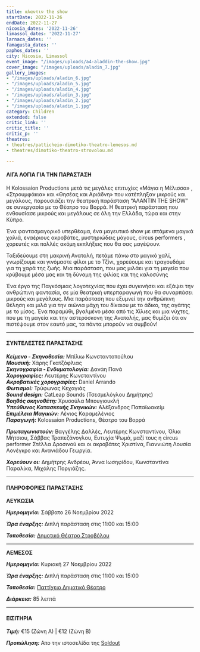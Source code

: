 ```yaml
---
title: αλαντιν the show
startDate: 2022-11-26
endDate: 2022-11-27
nicosia_dates: '2022-11-26'
limassol_dates: '2022-11-27'
larnaca_dates: ''
famagusta_dates: ''
paphos_dates: ''
city: Nicosia, Limassol
event_image: "/images/uploads/a4-aladdin-the-show.jpg"
cover_image: "/images/uploads/aladin_7.jpg"
gallery_images:
- "/images/uploads/aladin_6.jpg"
- "/images/uploads/aladin_5.jpg"
- "/images/uploads/aladin_4.jpg"
- "/images/uploads/aladin_3.jpg"
- "/images/uploads/aladin_2.jpg"
- "/images/uploads/aladin_1.jpg"
category: Children
extended: false
critic_link: ''
critic_title: ''
critic_p: ''
theatres:
- theatres/patticheio-dimotiko-theatro-lemesos.md
- theatres/dimotiko-theatro-strovolou.md

---
```

#### ΛΙΓΑ ΛΟΓΙΑ ΓΙΑ ΤΗΝ ΠΑΡΑΣΤΑΣΗ

H Kolossaion Productions μετά τις μεγάλες επιτυχίες «Μάγια η Μέλισσα» , «Στρουμφάκια» και «Θησέας και Αριάδνη» που κατέπληξαν μικρούς και μεγάλους, παρουσιάζει την θεατρική παράσταση “ΑΛΑΝΤΙΝ THE SHOW” σε συνεργασία με το Θέατρο του Βορρά. Η θεατρική παράσταση που ενθουσίασε μικρούς και μεγάλους σε όλη την Ελλάδα, τώρα και στην Κύπρο.

Ένα φαντασμαγορικό υπερθέαμα, ένα μαγευτικό show με ιπτάμενα μαγικά χαλιά, εναέριους ακροβάτες, μυστηριώδεις μάγους, circus performers , χορευτές και πολλές ακόμη εκπλήξεις που θα σας μαγέψουν.

Ταξιδεύουμε στη μακρινή Ανατολή, πετάμε πάνω στο μαγικό χαλί, γνωρίζουμε και γινόμαστε φίλοι με το Τζίνι, χορεύουμε και τραγουδάμε για τη χαρά της ζωής. Μια παράσταση, που μας μιλάει για τη μαγεία που κρύβουμε μέσα μας και τη δύναμη της φιλίας και της καλοσύνης

Ένα έργο της Παγκόσμιας λογοτεχνίας που έχει συγκινήσει και εξάψει την ανθρώπινη φαντασία, σε μία θεατρική υπερπαραγωγή που θα συναρπάσει μικρούς και μεγάλους. Μια παράσταση που εξυμνεί την ανθρώπινη θέληση και μιλά για την αιώνια μάχη του δίκαιου με το άδικο, της αγάπης με το μίσος. Ένα παραμύθι, βγαλμένο μέσα από τις Χίλιες και μια νύχτες, που με τη μαγεία και την αστερόσκονη της Ανατολής, μας θυμίζει ότι αν πιστέψουμε στον εαυτό μας, τα πάντα μπορούν να συμβούν!

***

#### ΣΥΝΤΕΛΕΣΤΕΣ ΠΑΡΑΣΤΑΣΗΣ

**_Κείμενο - Σκηνοθεσία:_** Μπίλιω Κωνσταντοπούλου  
**_Μουσική:_** Χάρης Γκατζόφλιας  
**_Σκηνογραφία - Ενδυματολογία:_** Δανάη Πανά  
**_Χορογραφίες:_** Λευτέρης Κωνσταντίνου  
**_Ακροβατικές χορογραφίες:_** Daniel Arrando  
**_Φωτισμοί:_** Τρύφωνας Κεχαγιάς  
**_Sound design:_** CatLeap Sounds (Τσεσμελόγλου Δημήτρης)  
**_Βοηθός σκηνοθέτη:_** Χρυσούλα Μπουγιουκλή  
**_Υπεύθυνος Κατασκευής Σκηνικών:_** Αλέξανδρος Παπαϊωακείμ  
**_Επιμέλεια Μαγικών:_** Λένιος Καραμελένιος  
**_Παραγωγή:_** Kolossaion Productions, Θέατρο του Βορρά

**_Πρωταγωνιστούν:_** Βαγγέλης Δαλλές, Λευτέρης Κωνσταντίνου, Όλια Μήτσιου, Σάββας Τραπεζάνογλου, Ευτυχία Ψωμά, μαζί τους η circus performer Στέλλα Δροσινού και οι ακροβάτες Χριστίνα, Γιαννιώτη Λουσία Λονέγκρο και Ανανιάδου Γεωργία.

**_Χορεύουν οι:_** Δημήτρης Ανδρέου, Άννα Ιωσηφίδου, Κωνσταντίνα Παραλίκα, Μιχάλης Ποργιάζης.

***

#### ΠΛΗΡΟΦΟΡΙΕΣ ΠΑΡΑΣΤΑΣΗΣ

**ΛΕΥΚΩΣΙΑ**

**_Ημερομηνία:_** Σάββατο 26 Νοεμβρίου 2022

**_Ώρα έναρξης:_** Διπλή παράσταση στις 11:00 και 15:00

**_Τοποθεσία:_** [Δημοτικό Θέατρο Στροβόλου](?#map)

***

**ΛΕΜΕΣΟΣ**

**_Ημερομηνία:_** Κυριακή 27 Νοεμβρίου 2022

**_Ώρα έναρξης:_** Διπλή παράσταση στις 11:00 και 15:00

**_Τοποθεσία:_** [Παττίχειο Δημοτικό Θέατρο](?#map)

**_Διάρκεια:_** 85 λεπτά

***

#### ΕΙΣΙΤΗΡΙΑ

**_Τιμή:_** €15 (Ζώνη Α) | €12 (Ζώνη Β)

**_Προπώληση:_** Απο την ιστοσελίδα της [Soldout](https://www.soldoutticketbox.com/aladdin-the-show-nov-2022/)